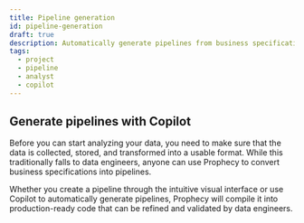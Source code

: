 ```yaml
---
title: Pipeline generation
id: pipeline-generation
draft: true
description: Automatically generate pipelines from business specifications
tags:
  - project
  - pipeline
  - analyst
  - copilot
---
```


## Generate pipelines with Copilot

Before you can start analyzing your data, you need to make sure that the data is collected, stored, and transformed into a usable format. While this traditionally falls to data engineers, anyone can use Prophecy to convert business specifications into pipelines.

Whether you create a pipeline through the intuitive visual interface or use Copilot to automatically generate pipelines, Prophecy will compile it into production-ready code that can be refined and validated by data engineers.
